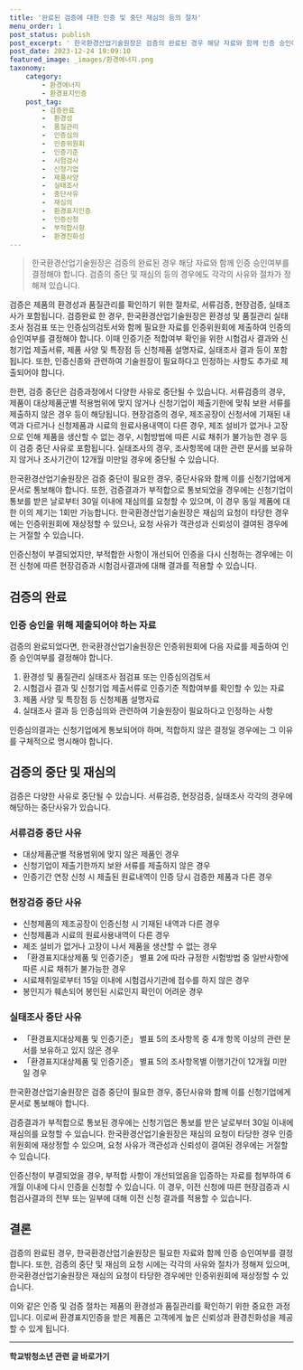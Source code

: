 ```yaml
---
title: '완료된 검증에 대한 인증 및 중단 재심의 등의 절차'
menu_order: 1
post_status: publish
post_excerpt: ' 한국환경산업기술원장은 검증의 완료된 경우 해당 자료와 함께 인증 승인여부를 결정해야 합니다. 검증의 중단 및 재심의 등의 경우에도 각각의 사유와 절차가 정해져 있습니다.'
post_date: 2023-12-24 19:09:10
featured_image: _images/환경에너지.png
taxonomy:
    category:
        - 환경에너지
        - 환경표지인증
    post_tag:
        - 검증완료
        -  환경성
        -  품질관리
        -  인증심의
        -  인증위원회
        -  인증기준
        -  시험검사
        -  신청기업
        -  제품사양
        -  실태조사
        -  중단사유
        -  재심의
        -  환경표지인증
        -  인증신청
        -  부적합사항
        -  환경친화성
---
```



>한국환경산업기술원장은 검증의 완료된 경우 해당 자료와 함께 인증 승인여부를 결정해야 합니다. 검증의 중단 및 재심의 등의 경우에도 각각의 사유와 절차가 정해져 있습니다.

검증은 제품의 환경성과 품질관리를 확인하기 위한 절차로, 서류검증, 현장검증, 실태조사가 포함됩니다. 검증완료 한 경우, 한국환경산업기술원장은 환경성 및 품질관리 실태조사 점검표 또는 인증심의검토서와 함께 필요한 자료를 인증위원회에 제출하여 인증의 승인여부를 결정해야 합니다. 이때 인증기준 적합여부 확인을 위한 시험검사 결과와 신청기업 제출서류, 제품 사양 및 특장점 등 신청제품 설명자료, 실태조사 결과 등이 포함됩니다. 또한, 인증신종와 관련하여 기술원장이 필요하다고 인정하는 사항도 추가로 제출되어야 합니다.

한편, 검증 중단은 검증과정에서 다양한 사유로 중단될 수 있습니다. 서류검증의 경우, 제품이 대상제품군별 적용범위에 맞지 않거나 신청기업이 제출기한에 맞춰 보완 서류를 제출하지 않은 경우 등이 해당됩니다. 현장검증의 경우, 제조공장이 신청서에 기재된 내역과 다르거나 신청제품과 시료의 원료사용내역이 다른 경우, 제조 설비가 없거나 고장으로 인해 제품을 생산할 수 없는 경우, 시험방법에 따른 시료 채취가 불가능한 경우 등이 검증 중단 사유로 포함됩니다. 실태조사의 경우, 조사항목에 대한 관련 문서를 보유하지 않거나 조사기간이 12개월 미만일 경우에 중단될 수 있습니다.

한국환경산업기술원장은 검증 중단이 필요한 경우, 중단사유와 함께 이를 신청기업에게 문서로 통보해야 합니다. 또한, 검증결과가 부적합으로 통보되었을 경우에는 신청기업이 통보를 받은 날로부터 30일 이내에 재심의를 요청할 수 있으며, 이 경우 동일 제품에 대한 이의 제기는 1회만 가능합니다. 한국환경산업기술원장은 재심의 요청이 타당한 경우에는 인증위원회에 재상정할 수 있으나, 요청 사유가 객관성과 신뢰성이 결여된 경우에는 거절할 수 있습니다.

인증신청이 부결되었지만, 부적합한 사항이 개선되어 인증을 다시 신청하는 경우에는 이전 신청에 따른 현장검증과 시험검사결과에 대해 결과를 적용할 수 있습니다.

## 검증의 완료

### 인증 승인을 위해 제출되어야 하는 자료

검증의 완료되었다면, 한국환경산업기술원장은 인증위원회에 다음 자료를 제출하여 인증 승인여부를 결정해야 합니다.

1. 환경성 및 품질관리 실태조사 점검표 또는 인증심의검토서
2. 시험검사 결과 및 신청기업 제출서류로 인증기준 적합여부를 확인할 수 있는 자료
3. 제품 사양 및 특장점 등 신청제품 설명자료
4. 실태조사 결과 등 인증심의와 관련하여 기술원장이 필요하다고 인정하는 사항

인증심의결과는 신청기업에게 통보되어야 하며, 적합하지 않은 결정일 경우에는 그 이유를 구체적으로 명시해야 합니다.

## 검증의 중단 및 재심의

검증은 다양한 사유로 중단될 수 있습니다. 서류검증, 현장검증, 실태조사 각각의 경우에 해당하는 중단사유가 있습니다.

### 서류검증 중단 사유

- 대상제품군별 적용범위에 맞지 않은 제품인 경우
- 신청기업이 제출기한까지 보완 서류를 제출하지 않은 경우
- 인증기간 연장 신청 시 제출된 원료내역이 인증 당시 검증한 제품과 다른 경우

### 현장검증 중단 사유

- 신청제품의 제조공장이 인증신청 시 기재된 내역과 다른 경우
- 신청제품과 시료의 원료사용내역이 다른 경우
- 제조 설비가 없거나 고장이 나서 제품을 생산할 수 없는 경우
- 「환경표지대상제품 및 인증기준」 별표 2에 따라 규정한 시험방법 중 일반사항에 따른 시료 채취가 불가능한 경우
- 시료채취일로부터 15일 이내에 시험검사기관에 접수를 하지 않은 경우
- 봉인지가 훼손되어 봉인된 시료인지 확인이 어려운 경우

### 실태조사 중단 사유

- 「환경표지대상제품 및 인증기준」 별표 5의 조사항목 중 4개 항목 이상의 관련 문서를 보유하고 있지 않은 경우
- 「환경표지대상제품 및 인증기준」 별표 5의 조사항목별 이행기간이 12개월 미만일 경우

한국환경산업기술원장은 검증 중단이 필요한 경우, 중단사유와 함께 이를 신청기업에게 문서로 통보해야 합니다. 

검증결과가 부적합으로 통보된 경우에는 신청기업은 통보를 받은 날로부터 30일 이내에 재심의를 요청할 수 있습니다. 한국환경산업기술원장은 재심의 요청이 타당한 경우 인증위원회에 재상정할 수 있으며, 요청 사유가 객관성과 신뢰성이 결여된 경우에는 거절할 수 있습니다.

인증신청이 부결되었을 경우, 부적합 사항이 개선되었음을 입증하는 자료를 첨부하여 6개월 이내에 다시 인증을 신청할 수 있습니다. 이 경우, 이전 신청에 따른 현장검증과 시험검사결과의 전부 또는 일부에 대해 이전 신청 결과를 적용할 수 있습니다.

## 결론

검증의 완료된 경우, 한국환경산업기술원장은 필요한 자료와 함께 인증 승인여부를 결정합니다. 또한, 검증의 중단 및 재심의 요청 시에는 각각의 사유와 절차가 정해져 있으며, 한국환경산업기술원장은 재심의 요청이 타당한 경우에만 인증위원회에 재상정할 수 있습니다.

이와 같은 인증 및 검증 절차는 제품의 환경성과 품질관리를 확인하기 위한 중요한 과정입니다. 이로써 환경표지인증을 받은 제품은 고객에게 높은 신뢰성과 환경친화성을 제공할 수 있게 됩니다.
<!-- wp:separator -->
<hr class="wp-block-separator has-alpha-channel-opacity"/>
<!-- /wp:separator -->

<!-- wp:group {"backgroundColor":"base","layout":{"type":"constrained"}} -->
<div class="wp-block-group has-base-background-color has-background"><!-- wp:paragraph {"align":"center","fontSize":"medium"} -->
<p class="has-text-align-center has-large-font-size"><strong>학교밖청소년 관련 글 바로가기</strong></p>
<!-- /wp:paragraph -->


<!-- wp:latest-posts
{"categories":[{"id":34677,"count":19,"description":"","link":"https://uknowlaw.com/category/%ed%95%99%ea%b5%90%eb%b0%96%ec%b2%ad%ec%86%8c%eb%85%84/","name":"학교밖청소년","slug":"학교밖청소년","taxonomy":"category","parent":0,"meta":[],"_links":{"self":[{"href":"https://uknowlaw.com/wp-json/wp/v2/categories/34677"}],"collection":[{"href":"https://uknowlaw.com/wp-json/wp/v2/categories"}],"about":[{"href":"https://uknowlaw.com/wp-json/wp/v2/taxonomies/category"}],"wp:post_type":[{"href":"https://uknowlaw.com/wp-json/wp/v2/posts?categories=34677"}],"curies":[{"name":"wp","href":"https://api.w.org/{rel}","templated":true}]}}],"postsToShow":100,"excerptLength":28,"postLayout":"grid","columns":2,"featuredImageAlign":"left","featuredImageSizeSlug":"large","fontSize":"small"} /--></div>
<!-- /wp:group -->